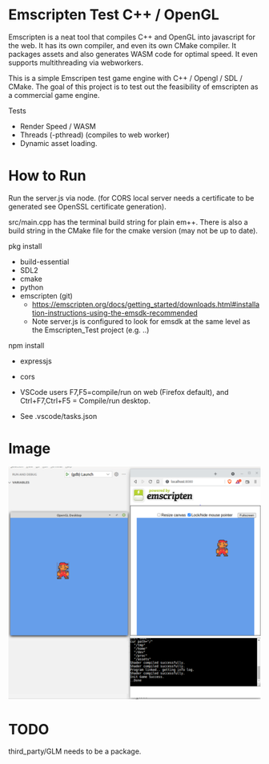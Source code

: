 # Emscripten Test C++ / OpenGL

Emscripten is a neat tool that compiles C++ and OpenGL into javascript for the web. It has its own compiler, and even its own CMake compiler. It packages assets and also generates WASM code for optimal speed. It even supports multithreading via webworkers.

This is a simple Emscripen test game engine with C++ / Opengl / SDL / CMake. The goal of this project is to test out the feasibility of emscripten as a commercial game engine.

Tests <br/>
* Render Speed / WASM
* Threads (-pthread) (compiles to web worker)
* Dynamic asset loading.

# How to Run<br/>

Run the server.js via node. (for CORS local server needs a certificate to be generated see OpenSSL certificate generation).

src/main.cpp has the terminal build string for plain em++. There is also a build string in the CMake file for the cmake version (may not be up to date).

pkg install<br/>
* build-essential
* SDL2
* cmake
* python
* emscripten (git)
  * https://emscripten.org/docs/getting_started/downloads.html#installation-instructions-using-the-emsdk-recommended
  * Note server.js is configured to look for emsdk at the same level as the Emscripten_Test project (e.g. ..)

npm install<br/>
* expressjs
* cors


* VSCode users F7,F5=compile/run on web (Firefox default), and Ctrl+F7,Ctrl+F5 = Compile/run desktop.

* See .vscode/tasks.json



# Image
![Image](http://github.com/cacttus/Emscripten_Test/blob/master/ss.png)



# TODO

third_party/GLM needs to be a package.
 
